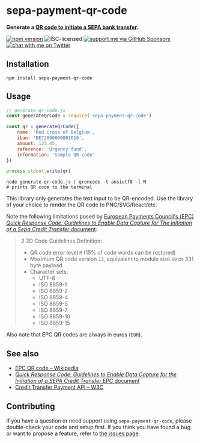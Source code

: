 # sepa-payment-qr-code

**Generate a [QR code to initiate a SEPA bank transfer](https://en.wikipedia.org/wiki/EPC_QR_code).**

[![npm version](https://img.shields.io/npm/v/sepa-payment-qr-code.svg)](https://www.npmjs.com/package/sepa-payment-qr-code)
![ISC-licensed](https://img.shields.io/github/license/derhuerst/sepa-payment-qr-code.svg)
[![support me via GitHub Sponsors](https://img.shields.io/badge/support%20me-donate-fa7664.svg)](https://github.com/sponsors/derhuerst)
[![chat with me on Twitter](https://img.shields.io/badge/chat%20with%20me-on%20Twitter-1da1f2.svg)](https://twitter.com/derhuerst)


## Installation

```shell
npm install sepa-payment-qr-code
```


## Usage

```js
// generate-qr-code.js
const generateQrCode = require('sepa-payment-qr-code')

const qr = generateQrCode({
	name: 'Red Cross of Belgium',
	iban: 'BE72000000001616',
	amount: 123.45,
	reference: 'Urgency fund',
	information: 'Sample QR code'
})

process.stdout.write(qr)
```

```shell
node generate-qr-code.js | qrencode -t ansiutf8 -l M
# prints QR code to the terminal
```

This library only generates the text input to be QR-encoded. Use the library of your choice to render the QR code to PNG/SVG/React/etc.

Note the following limitations posed by [European Payments Council's (EPC) *Quick Response Code: Guidelines to Enable Data Capture
for The Initiation of a Sepa Credit Transfer* document](https://www.europeanpaymentscouncil.eu/sites/default/files/KB/files/EPC069-12%20v2.1%20Quick%20Response%20Code%20-%20Guidelines%20to%20Enable%20the%20Data%20Capture%20for%20the%20Initiation%20of%20a%20SCT.pdf):

> 2 2D Code Guidelines
> Definition:
> - QR code error level `M` (15% of code words can be restored)
> - Maximum QR code version `13`, equivalent to module size `69` or 331 byte payload
> - Character sets:
> 	- UTF-8
> 	- ISO 8859-1
> 	- ISO 8859-2
> 	- ISO 8859-4
> 	- ISO 8859-5
> 	- ISO 8859-7
> 	- ISO 8859-10
> 	- ISO 8859-15

Also note that EPC QR codes are always in euros (`EUR`).


## See also

- [EPC QR code – Wikipedia](https://en.wikipedia.org/wiki/EPC_QR_code)
- [*Quick Response Code: Guidelines to Enable Data Capture for the Initiation of a SEPA Credit Transfer* EPC document](https://www.europeanpaymentscouncil.eu/document-library/guidance-documents/quick-response-code-guidelines-enable-data-capture-initiation)
- [Credit Transfer Payment API – W3C](https://www.w3.org/TR/payment-method-credit-transfer/)


## Contributing

If you have a question or need support using `sepa-payment-qr-code`, please double-check your code and setup first. If you think you have found a bug or want to propose a feature, refer to [the issues page](https://github.com/derhuerst/sepa-payment-qr-code/issues).
